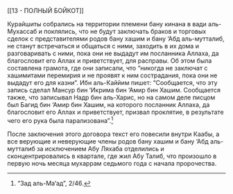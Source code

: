 [[13 - ПОЛНЫЙ БОЙКОТ]]

Курайшиты собрались на территории племени бану кинана в вади аль-Мухассаб и поклялись, что не будут заключать браков и торговых сделок с представителями родов бану хашим и бану ‘Абд аль-мутталиб, не станут встречаться и общаться с ними, заходить в их дома и разговаривать с ними, пока они не выдадут им посланника Аллаха, да благословит его Аллах и приветствует, для расправы. Об этом была составлена грамота, где они записали, что “никогда не заключат с хашимитами перемирия и не проявят к ним сострадания, пока они не выдадут его для казни”. Ибн аль-Каййим пишет: “Сообщается, что эту запись сделал Мансур бин ‘Икрима бин ‘Амир бин Хашим. Сообщается также, что записывал Надр бин аль-Харис, но на самом деле писцом был Багид бин ‘Амир бин Хашим, на которого посланник Аллаха, да благословит его Аллах и приветствует, призвал проклятие, в результате чего его рука была парализована”.[^1]

После заключения этого договора текст его повесили внутри Каабы, а все верующие и неверующие члены родов бану хашим и бану ‘Абд аль-мутталиб за исключением Абу Ляхаба отделились и сконцентрировались в квартале, где жил Абу Талиб, что произошло в первую ночь месяца мухаррам седьмого года с начала пророчества.

[^1]: “Зад аль-Ма‘ад”, 2/46.

